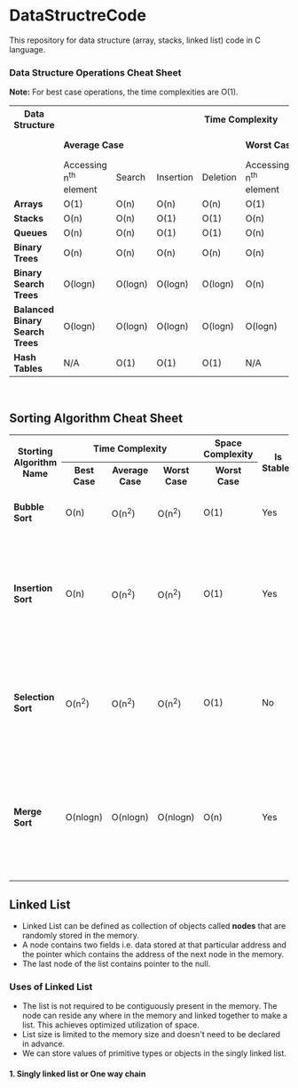 # DataStructreCode
This repository for data structure (array, stacks, linked list) code in C language.

### Data Structure Operations Cheat Sheet
**Note:** For best case operations, the time complexities are O(1).
<table >
<tr>
<th>Data Structure</th>
<th colspan="8">Time Complexity</th>
<th>Space Complexity</th>
</tr>
<tr>
<td></td>
<td colspan="4"><strong>Average Case</strong></td>
<td colspan="4"><strong>Worst Case</strong></td>
<td><strong>Worst Case</strong></td>
</tr>
<tr>
<td></td>
<td>Accessing n<sup>th</sup> element</td>
<td>Search</td>
<td>Insertion</td>
<td>Deletion</td>
<td>Accessing n<sup>th</sup> element</td>
<td>Search</td>
<td>Insertion</td>
<td>Deletion</td>
<td></td>
</tr>
<tr>
<td><strong>Arrays</strong></td>
<td>O(1)</td>
<td>O(n)</td>
<td>O(n)</td>
<td>O(n)</td>
<td>O(1)</td>
<td>O(n)</td>
<td>O(n)</td>
<td>O(n)</td>
<td>O(n)</td>
</tr>
<tr>
<td><strong>Stacks</strong></td>
<td>O(n)</td>
<td>O(n)</td>
<td>O(1)</td>
<td>O(1)</td>
<td>O(n)</td>
<td>O(n)</td>
<td>O(1)</td>
<td>O(1)</td>
<td>O(n)</td>
</tr>
 <tr>
<td><strong>Queues</strong></td>
<td>O(n)</td>
<td>O(n)</td>
<td>O(1)</td>
<td>O(1)</td>
<td>O(n)</td>
<td>O(n)</td>
<td>O(1)</td>
<td>O(1)</td>
<td>O(n)</td>
</tr>
 <tr>
<td><strong>Binary Trees</strong></td>
<td>O(n)</td>
<td>O(n)</td>
<td>O(n)</td>
<td>O(n)</td>
<td>O(n)</td>
<td>O(n)</td>
<td>O(n)</td>
<td>O(n)</td>
<td>O(n)</td>
</tr>
  <tr>
<td><strong>Binary Search Trees</strong></td>
<td>O(logn)</td>
<td>O(logn)</td>
<td>O(logn)</td>
<td>O(logn)</td>
<td>O(n)</td>
<td>O(n)</td>
<td>O(n)</td>
<td>O(n)</td>
<td>O(n)</td>
</tr>
   <tr>
<td><strong>Balanced Binary Search Trees</strong></td>
<td>O(logn)</td>
<td>O(logn)</td>
<td>O(logn)</td>
<td>O(logn)</td>
<td>O(logn)</td>
<td>O(logn)</td>
<td>O(logn)</td>
<td>O(logn)</td>
<td>O(logn)</td>
</tr>
  <tr>
<td><strong>Hash Tables</strong></td>
<td>N/A</td>
<td>O(1)</td>
<td>O(1)</td>
<td>O(1)</td>
<td>N/A</td>
<td>O(n)</td>
<td>O(n)</td>
<td>O(n)</td>
<td>O(n)</td>
</tr>
</table><br>

## Sorting Algorithm Cheat Sheet
<table>
<tr>
<th rowspan="2">Storting Algorithm Name</th>
<th colspan="3">Time Complexity</th>
<th>Space Complexity</th>
<th rowspan="2">Is Stable?</th>
<th rowspan="2">Storting Class Type</th>
<th rowspan="2">Remarks</th>
</tr>
<tr>
<th>Best Case</th>
<th>Average Case</th>
<th>Worst Case</th>
<th>Worst Case</th>
</tr>
<tr>
<td><strong>Bubble Sort</strong></td>
<td>O(n)</td>
<td>O(n<sup>2</sup>)</td>
<td>O(n<sup>2</sup>)</td>
<td>O(1)</td>
<td>Yes</td>
<td>Comparison</td>
<td>Not a preferred sorting algorithm</td>
</tr>
<tr>
<td><strong>Insertion Sort</strong></td>
<td>O(n)</td>
<td>O(n<sup>2</sup>)</td>
<td>O(n<sup>2</sup>)</td>
<td>O(1)</td>
<td>Yes</td>
<td>Comparison</td>
<td>In the best case (already sorted), every insert requires constant time.</td>
</tr>
<tr>
<td><strong>Selection Sort</strong></td>
<td>O(n<sup>2</sup>)</td>
<td>O(n<sup>2</sup>)</td>
<td>O(n<sup>2</sup>)</td>
<td>O(1)</td>
<td>No</td>
<td>Comparison</td>
<td>Even a perfectly sorted array requires scanning the entire array.</td>
</tr>
<tr>
<td><strong>Merge Sort</strong></td>
<td>O(nlogn)</td>
<td>O(nlogn)</td>
<td>O(nlogn)</td>
<td>O(n)</td>
<td>Yes</td>
<td>Comparison</td>
<td>On array, it requires O(n) space and on linked lists, it requires constant space.</td>
</tr>
</table>
  
## Linked List
* Linked List can be defined as collection of objects called **nodes** that are randomly stored in the memory.
* A node contains two fields i.e. data stored at that particular address and the pointer which contains the address of the next node in the memory.
* The last node of the list contains pointer to the null.
### Uses of Linked List
* The list is not required to be contiguously present in the memory. The node can reside any where in the memory and linked together to make a list. This achieves optimized utilization of space.
* List size is limited to the memory size and doesn't need to be declared in advance.
* We can store values of primitive types or objects in the singly linked list.
#### 1. Singly linked list or One way chain
